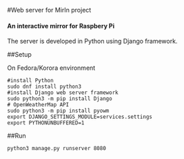 #Web server for MirIn project
#### An interactive mirror for Raspbery Pi

The server is developed in Python using Django framework.

##Setup

On Fedora/Korora environment
```shell
#install Python
sudo dnf install python3
#install Django web server framework
sudo python3 -m pip install Django
# OpenWeatherMap API
sudo python3 -m pip install pyowm
export DJANGO_SETTINGS_MODULE=services.settings
export PYTHONUNBUFFERED=1
```

##Run
```shell
python3 manage.py runserver 8080
```

